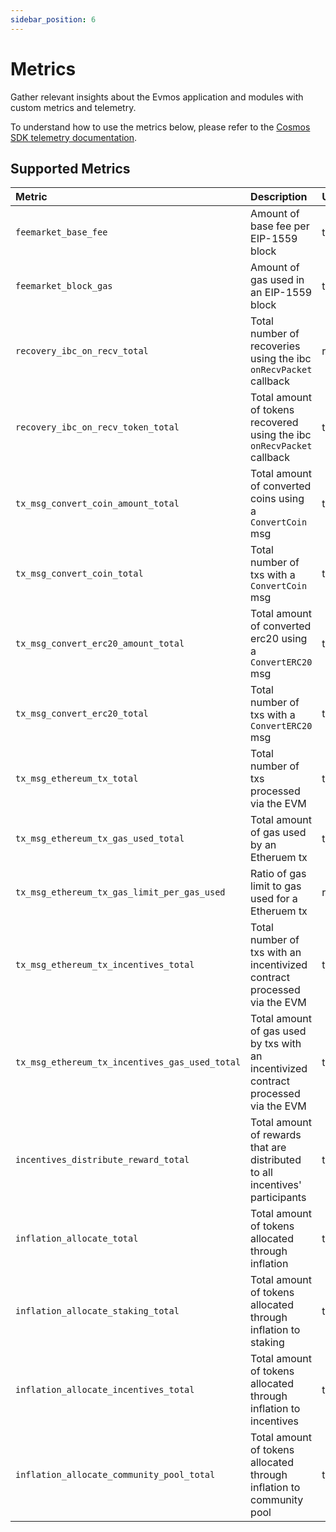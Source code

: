 ```yaml
---
sidebar_position: 6
---
```


# Metrics

<!-- TODO: Explain go metrics and also what the types mean like gauge and counter. -->

Gather relevant insights about the Evmos application and modules with custom metrics and telemetry.

To understand how to use the metrics below, please refer to the [Cosmos SDK telemetry documentation](https://docs.cosmos.network/main/core/telemetry.html).

## Supported Metrics

| Metric                                         | Description                                                                         | Unit        | Type    |
| :--------------------------------------------- | :---------------------------------------------------------------------------------- | :---------- | :------ |
| `feemarket_base_fee`                           | Amount of base fee per EIP-1559 block                                               | token       | gauge   |
| `feemarket_block_gas`                          | Amount of gas used in an EIP-1559 block                                             | token       | gauge   |
| `recovery_ibc_on_recv_total`                   | Total number of recoveries using the ibc `onRecvPacket` callback                    | recovery    | counter |
| `recovery_ibc_on_recv_token_total`             | Total amount of tokens recovered using the ibc `onRecvPacket` callback              | token       | counter |
| `tx_msg_convert_coin_amount_total`             | Total amount of converted coins using a `ConvertCoin` msg                           | token       | counter |
| `tx_msg_convert_coin_total`                    | Total number of txs with a `ConvertCoin` msg                                        | tx          | counter |
| `tx_msg_convert_erc20_amount_total`            | Total amount of converted erc20 using a `ConvertERC20` msg                          | token       | counter |
| `tx_msg_convert_erc20_total`                   | Total number of txs with a `ConvertERC20` msg                                       | tx          | counter |
| `tx_msg_ethereum_tx_total`                     | Total number of txs processed via the EVM                                           | tx          | counter |
| `tx_msg_ethereum_tx_gas_used_total`            | Total amount of gas used by an Etheruem tx                                          | token       | counter |
| `tx_msg_ethereum_tx_gas_limit_per_gas_used`    | Ratio of gas limit to gas used for a Etheruem tx                                    | ratio       | gauge   |
| `tx_msg_ethereum_tx_incentives_total`          | Total number of txs with an incentivized contract processed via the EVM             | tx          | counter |
| `tx_msg_ethereum_tx_incentives_gas_used_total` | Total amount of gas used by txs with an incentivized contract processed via the EVM | token       | counter |
| `incentives_distribute_reward_total`           | Total amount of rewards that are distributed to all incentives' participants        | token       | counter |
| `inflation_allocate_total`                     | Total amount of tokens allocated through inflation                                  | token       | counter |
| `inflation_allocate_staking_total`             | Total amount of tokens allocated through inflation to staking                       | token       | counter |
| `inflation_allocate_incentives_total`          | Total amount of tokens allocated through inflation to incentives                    | token       | counter |
| `inflation_allocate_community_pool_total`      | Total amount of tokens allocated through inflation to community pool                | token       | counter |